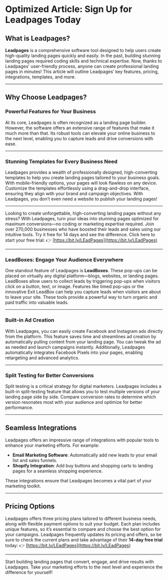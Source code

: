 # Optimized Article: Sign Up for Leadpages Today

## What is Leadpages?

**Leadpages** is a comprehensive software tool designed to help users create high-quality landing pages quickly and easily. In the past, building stunning landing pages required coding skills and technical expertise. Now, thanks to Leadpages' user-friendly process, anyone can create professional landing pages in minutes! This article will outline Leadpages’ key features, pricing, integrations, templates, and more.

---

## Why Choose Leadpages?

### Powerful Features for Your Business

At its core, Leadpages is often recognized as a landing page builder. However, the software offers an extensive range of features that make it much more than that. Its robust tools can elevate your online business to the next level, enabling you to capture leads and drive conversions with ease.

---

### Stunning Templates for Every Business Need

Leadpages provides a wealth of professionally designed, high-converting templates to help you create landing pages tailored to your business goals. With mobile-friendly options, your pages will look flawless on any device. Customize the templates effortlessly using a drag-and-drop interface, ensuring they align with your brand and campaign objectives. With Leadpages, you don’t even need a website to publish your landing pages!

---

Looking to create unforgettable, high-converting landing pages without any stress? With Leadpages, turn your ideas into stunning pages optimized for maximum conversions—no coding or marketing expertise required. Join over 270,000 businesses who have boosted their leads and sales using our intuitive tools. Try it free for 14 days and see the difference. Click here to start your free trial: 👉 [https://bit.ly/LEadPages](https://bit.ly/LEadPages)

---

### LeadBoxes: Engage Your Audience Everywhere

One standout feature of Leadpages is **LeadBoxes**. These pop-ups can be placed on virtually any digital platform—blogs, websites, or landing pages. LeadBoxes allow users to collect leads by triggering pop-ups when visitors click on a button, text, or image. Features like timed pop-ups or the innovative Exit LeadBox can help you capture leads when visitors are about to leave your site. These tools provide a powerful way to turn organic and paid traffic into valuable leads.

---

### Built-in Ad Creation

With Leadpages, you can easily create Facebook and Instagram ads directly from the platform. This feature saves time and streamlines ad creation by automatically pulling content from your landing page. You can tweak the ad as needed and launch campaigns instantly. Additionally, Leadpages automatically integrates Facebook Pixels into your pages, enabling retargeting and advanced analytics.

---

### Split Testing for Better Conversions

Split testing is a critical strategy for digital marketers. Leadpages includes a built-in split-testing feature that allows you to test multiple versions of your landing page side by side. Compare conversion rates to determine which version resonates most with your audience and optimize for better performance.

---

## Seamless Integrations

Leadpages offers an impressive range of integrations with popular tools to enhance your marketing efforts. For example:

- **Email Marketing Software**: Automatically add new leads to your email list and sales funnels.
- **Shopify Integration**: Add buy buttons and shopping carts to landing pages for a seamless shopping experience.

These integrations ensure that Leadpages becomes a vital part of your marketing toolkit.

---

## Pricing Options

Leadpages offers three pricing plans tailored to different business needs, along with flexible payment options to suit your budget. Each plan includes unique features, so it’s essential to compare and choose the best option for your campaigns. Leadpages frequently updates its pricing and offers, so be sure to check the current plans and take advantage of their **14-day free trial** today: 👉 [https://bit.ly/LEadPages](https://bit.ly/LEadPages)

---

Start building landing pages that convert, engage, and drive results with Leadpages. Take your marketing efforts to the next level and experience the difference for yourself!
